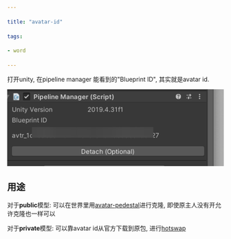 ```yaml
---

title: "avatar-id"

tags:

- word

---
```




打开unity, 在pipeline manager 能看到的"Blueprint ID", 其实就是avatar id.





![image20220306071615.png](assets/image20220306071615.png)





## 用途



对于**public**模型: 可以在世界里用[avatar-pedestal](vrchat/words/avatar-pedestal.md)进行克隆, 即使原主人没有开允许克隆也一样可以



对于**private**模型: 可以靠avatar id从官方下载到原包, 进行[hotswap](vrchat/hotswap.md)
